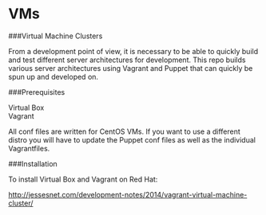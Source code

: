 VMs
===

###Virtual Machine Clusters

From a development point of view, it is necessary to be able to quickly build and test different server architectures for development.  This repo builds various server architectures using Vagrant and Puppet that can quickly be spun up and developed on.

###Prerequisites

Virtual Box  
Vagrant

All conf files are written for CentOS VMs.  If you want to use a different distro you will have to update the Puppet conf files as well as the individual Vagrantfiles.

###Installation

To install Virtual Box and Vagrant on Red Hat:

http://jessesnet.com/development-notes/2014/vagrant-virtual-machine-cluster/


